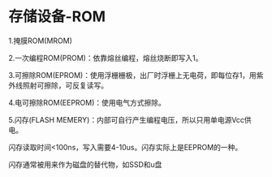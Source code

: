 ﻿# 存储设备-ROM 

1.掩膜ROM(MROM)

2.一次编程ROM(PROM)：依靠熔丝编程，熔丝烧断即写入1。

3.可擦除ROM(EPROM)：使用浮栅栅极，出厂时浮栅上无电荷，即每位存1，用紫外线照射可擦除，可反复读写。

4.电可擦除ROM(EEPROM)：使用电气方式擦除。

5.闪存(FLASH MEMERY)：内部可自行产生编程电压，所以只用单电源Vcc供电。

闪存读取时间<100ns，写入需要4-10us。闪存实际上是EEPROM的一种。

闪存通常被用来作为磁盘的替代物，如SSD和u盘
